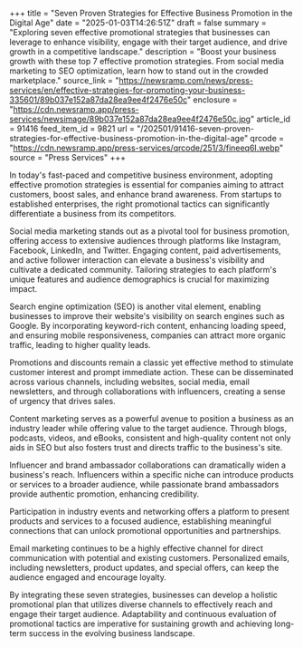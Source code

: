+++
title = "Seven Proven Strategies for Effective Business Promotion in the Digital Age"
date = "2025-01-03T14:26:51Z"
draft = false
summary = "Exploring seven effective promotional strategies that businesses can leverage to enhance visibility, engage with their target audience, and drive growth in a competitive landscape."
description = "Boost your business growth with these top 7 effective promotion strategies. From social media marketing to SEO optimization, learn how to stand out in the crowded marketplace."
source_link = "https://newsramp.com/news/press-services/en/effective-strategies-for-promoting-your-business-335601/89b037e152a87da28ea9ee4f2476e50c"
enclosure = "https://cdn.newsramp.app/press-services/newsimage/89b037e152a87da28ea9ee4f2476e50c.jpg"
article_id = 91416
feed_item_id = 9821
url = "/202501/91416-seven-proven-strategies-for-effective-business-promotion-in-the-digital-age"
qrcode = "https://cdn.newsramp.app/press-services/qrcode/251/3/fineeq6I.webp"
source = "Press Services"
+++

<p>In today's fast-paced and competitive business environment, adopting effective promotion strategies is essential for companies aiming to attract customers, boost sales, and enhance brand awareness. From startups to established enterprises, the right promotional tactics can significantly differentiate a business from its competitors.</p><p>Social media marketing stands out as a pivotal tool for business promotion, offering access to extensive audiences through platforms like Instagram, Facebook, LinkedIn, and Twitter. Engaging content, paid advertisements, and active follower interaction can elevate a business's visibility and cultivate a dedicated community. Tailoring strategies to each platform's unique features and audience demographics is crucial for maximizing impact.</p><p>Search engine optimization (SEO) is another vital element, enabling businesses to improve their website's visibility on search engines such as Google. By incorporating keyword-rich content, enhancing loading speed, and ensuring mobile responsiveness, companies can attract more organic traffic, leading to higher quality leads.</p><p>Promotions and discounts remain a classic yet effective method to stimulate customer interest and prompt immediate action. These can be disseminated across various channels, including websites, social media, email newsletters, and through collaborations with influencers, creating a sense of urgency that drives sales.</p><p>Content marketing serves as a powerful avenue to position a business as an industry leader while offering value to the target audience. Through blogs, podcasts, videos, and eBooks, consistent and high-quality content not only aids in SEO but also fosters trust and directs traffic to the business's site.</p><p>Influencer and brand ambassador collaborations can dramatically widen a business's reach. Influencers within a specific niche can introduce products or services to a broader audience, while passionate brand ambassadors provide authentic promotion, enhancing credibility.</p><p>Participation in industry events and networking offers a platform to present products and services to a focused audience, establishing meaningful connections that can unlock promotional opportunities and partnerships.</p><p>Email marketing continues to be a highly effective channel for direct communication with potential and existing customers. Personalized emails, including newsletters, product updates, and special offers, can keep the audience engaged and encourage loyalty.</p><p>By integrating these seven strategies, businesses can develop a holistic promotional plan that utilizes diverse channels to effectively reach and engage their target audience. Adaptability and continuous evaluation of promotional tactics are imperative for sustaining growth and achieving long-term success in the evolving business landscape.</p>
